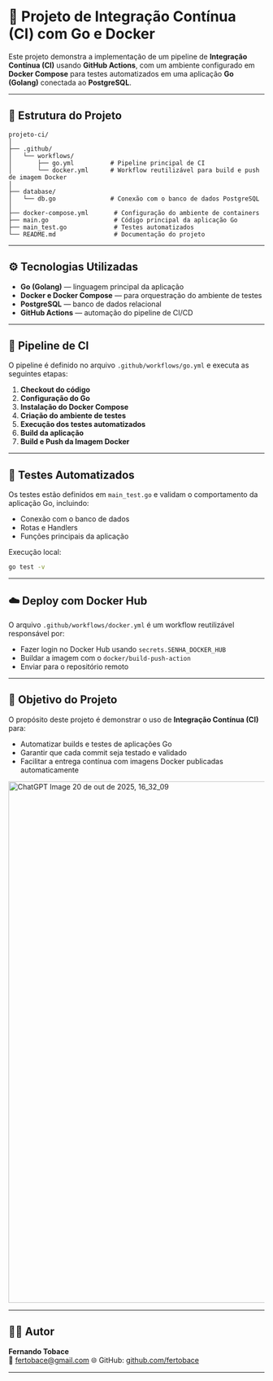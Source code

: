 # 🚀 Projeto de Integração Contínua (CI) com Go e Docker 

Este projeto demonstra a implementação de um pipeline de **Integração Contínua (CI)** usando **GitHub Actions**, com um ambiente configurado em **Docker Compose** para testes automatizados em uma aplicação **Go (Golang)** conectada ao **PostgreSQL**.

---

## 🧱 Estrutura do Projeto

```
projeto-ci/
│
├── .github/
│   └── workflows/
│       ├── go.yml          # Pipeline principal de CI
│       └── docker.yml      # Workflow reutilizável para build e push de imagem Docker
│
├── database/
│   └── db.go               # Conexão com o banco de dados PostgreSQL
│
├── docker-compose.yml       # Configuração do ambiente de containers
├── main.go                  # Código principal da aplicação Go
├── main_test.go             # Testes automatizados
└── README.md                # Documentação do projeto
```

---

## ⚙️ Tecnologias Utilizadas

- **Go (Golang)** — linguagem principal da aplicação  
- **Docker e Docker Compose** — para orquestração do ambiente de testes  
- **PostgreSQL** — banco de dados relacional  
- **GitHub Actions** — automação do pipeline de CI/CD  

---

## 🔁 Pipeline de CI

O pipeline é definido no arquivo `.github/workflows/go.yml` e executa as seguintes etapas:

1. **Checkout do código**
2. **Configuração do Go**
3. **Instalação do Docker Compose**
4. **Criação do ambiente de testes**
5. **Execução dos testes automatizados**
6. **Build da aplicação**
7. **Build e Push da Imagem Docker**

---


## 🧪 Testes Automatizados

Os testes estão definidos em `main_test.go` e validam o comportamento da aplicação Go, incluindo:
- Conexão com o banco de dados
- Rotas e Handlers
- Funções principais da aplicação

Execução local:
```bash
go test -v
```

---

## ☁️ Deploy com Docker Hub

O arquivo `.github/workflows/docker.yml` é um workflow reutilizável responsável por:
- Fazer login no Docker Hub usando `secrets.SENHA_DOCKER_HUB`
- Buildar a imagem com o `docker/build-push-action`
- Enviar para o repositório remoto

---


## 🧩 Objetivo do Projeto

O propósito deste projeto é demonstrar o uso de **Integração Contínua (CI)** para:
- Automatizar builds e testes de aplicações Go  
- Garantir que cada commit seja testado e validado  
- Facilitar a entrega contínua com imagens Docker publicadas automaticamente

<img width="1024" height="1024" alt="ChatGPT Image 20 de out  de 2025, 16_32_09" src="https://github.com/user-attachments/assets/07bd8c3e-1149-4060-a347-8d3917975fcc" />

---

## 👨‍💻 Autor

**Fernando Tobace**  
📧 fertobace@gmail.com
🌐 GitHub: [github.com/fertobace](https://github.com/fertobace)

---
